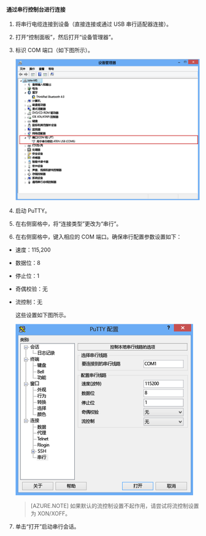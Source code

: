 <!--author=SharS last changed: 9/17/15-->

#### 通过串行控制台进行连接

1. 将串行电缆连接到设备（直接连接或通过 USB 串行适配器连接）。

2. 打开“控制面板”，然后打开“设备管理器”。

3. 标识 COM 端口（如下图所示）。

     ![通过串行控制台进行连接](./media/storsimple-use-putty/HCS_ConnectingDeviceS-include.png)

4. 启动 PuTTY。

5. 在右侧窗格中，将“连接类型”更改为“串行”。

6. 在右侧窗格中，键入相应的 COM 端口。确保串行配置参数设置如下：
  - 速度：115,200
  - 数据位：8
  - 停止位：1
  - 奇偶校验：无
  - 流控制：无

    这些设置如下图所示。

     ![PuTTY 设置](./media/storsimple-use-putty/HCS_PuttyConfig-include.png)

    > [AZURE.NOTE] 如果默认的流控制设置不起作用，请尝试将流控制设置为 XON/XOFF。

7. 单击“打开”启动串行会话。
 

<!---HONumber=AcomDC_0921_2016-->